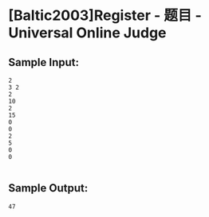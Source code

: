 # [Baltic2003]Register - 题目 - Universal Online Judge


## Sample Input: 
```
2
3 2
2
10
2
15
0
0
2
5
0
0


```

## Sample Output: 
```
47

```
